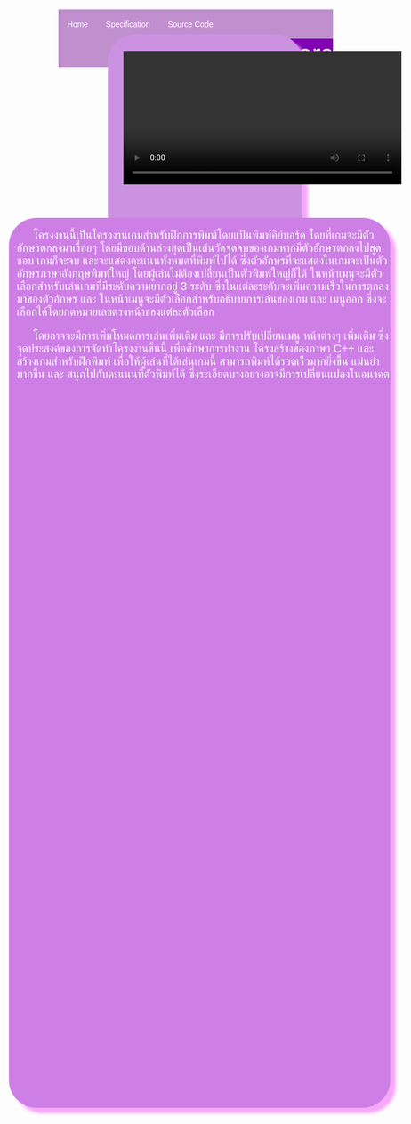 <html>
<head>

</head>

<style>
  
body {
  background-image: url('wp4778514-pink-aesthetic-pc-wallpapers.jpg');
  background-repeat: no-repeat;
  background-attachment: fixed;
  background-size: 100% 100%;
}
.container {
  align-items:flex-start;
}
h1 {
  color: white;
  text-align: center;
}

p {
  
  font-size: 20px;
  color: rgb(255, 255, 255);
  text-indent: 30px;
  font-family: 'Anton', sans-serif;
}
.wrap{
  width: 95%;
  height: 100%;
  background:#9231af;
  left: 36px;
  top: 2px;
  border-radius: 50px;
  position: absolute;
}

.box{
  width: 40%;
  height: 40%;
  border-radius: 50px;
  background: #a853bf00;
  position: absolute;
  padding-left: 1em;
  padding-right: 1em;
}
.box2{
  width: 70%;
  height: 40%;
  border-radius: 50px;
  background: #CE7FE6;
  position: absolute;
  box-shadow: 10px 10px 5px rgb(245, 169, 248);
  padding-left: 1em;
}
ul {
  list-style-type: none;
  margin: 5;
  padding: 0;
  overflow: hidden;
  background-color: #C090CE;
}

li {
  float: left;
}

li a {
  display: block;
  color: white;
  text-align: center;
  padding: 18.5px 16px;
  text-decoration: none;
  transition: .3s;
  font-family: 'Anton', sans-serif;
}

li a:hover {
  background-color: rgb(204, 50, 145);
  transform: scale(1.2);
  z-index: 2;
}
li2 a {
  display: block;
  color: rgb(255, 255, 255);
  text-align: center;
  padding: 0px 0px;
  text-decoration: none;
  font-size: 3em;
  text-shadow: 4px 4px #000000;
}
svg{
        background:white;
        box-shadow:0 0 20px #0001;
        width:80%;
      }
</style>
<body> 
 
<div class="container">
<div class="box2" style="background-color: rgb(203, 146, 226) ;left: 33.5%; top: 100px; width: 35%; height: 40%;" ></div>
  <div class="box" style="  left: 35%;  top: 130px; ">
    <video width="500" height="240" controls autoplay>
      <source src="GPwSound.mov">
      <source src="GPwSound.ogg">
      <source src="GPwSound.webm">
    </video>
  </div>
  
  <div class="box2" style="left: 15%; top: 430px;"><p>โครงงานนี้เป็นโครงงานเกมสำหรับฝึกการพิมพ์โดยแป้นพิมพ์คีย์บอร์ด โดยที่เกมจะมีตัวอักษรตกลงมาเรื่อยๆ โดยมีขอบด้านล่างสุดเป็นเส้นวัดจุดจบของเกมหากมีตัวอักษรตกลงไปสุดขอบ เกมก็จะจบ และจะแสดงคะแนนทั้งหมดที่พิมพ์ไปได้ ซึ่งตัวอักษรที่จะแสดงในเกมจะเป็นตัวอักษรภาษาอังกฤษพิมพ์ใหญ่ โดยผู้เล่นไม่ต้องเปลี่ยนเป็นตัวพิมพ์ใหญ่ก็ได้ ในหน้าเมนูจะมีตัวเลือกสำหรับเล่นเกมที่มีระดับความยากอยู่ 3 ระดับ ซึ่งในแต่ละระดับจะเพิ่มความเร็วในการตกลงมาของตัวอักษร และ ในหน้าเมนูจะมีตัวเลือกสำหรับอธิบายการเล่นของเกม และ เมนูออก ซึ่งจะเลือกได้โดยกดหมายเลขตรงหน้าของแต่ละตัวเลือก 
    <br><p>โดยอาจจะมีการเพิ่มโหมดการเล่นเพิ่มเติม และ มีการปรับเปลี่ยนเมนู หน้าต่างๆ เพิ่มเติม ซึ่งจุดประสงค์ของการจัดทำโครงงานชิ้นนี้ เพื่อศึกษาการทำงาน โครงสร้างของภาษา C++ และ สร้างเกมสำหรับฝึกพิมพ์ เพื่อให้ผู้เล่นที่ได้เล่นเกมนี้ สามารถพิมพ์ได้รวดเร็วมากยิ่งขึ้น แม่นยำมากขึ้น และ สนุกไปกับคะแนนที่ตัวพิมพ์ได้ ซึ่งระเอียดบางอย่างอาจมีการเปลี่ยนแปลงในอนาคต</p></div>
</div>

<ul>
  <li><a class="active" href="index.html">Home</a></li>
  <li><a href="info.html">Specification</a></li>
  <li><a href="sourcecode.html">Source Code</a></li>
  <li2 style="float:right;background-color: rgb(128, 3, 177);"><a class="active" >Type That Letters</a></li2>
  
  
</ul>

</div>


</body>
</html>
